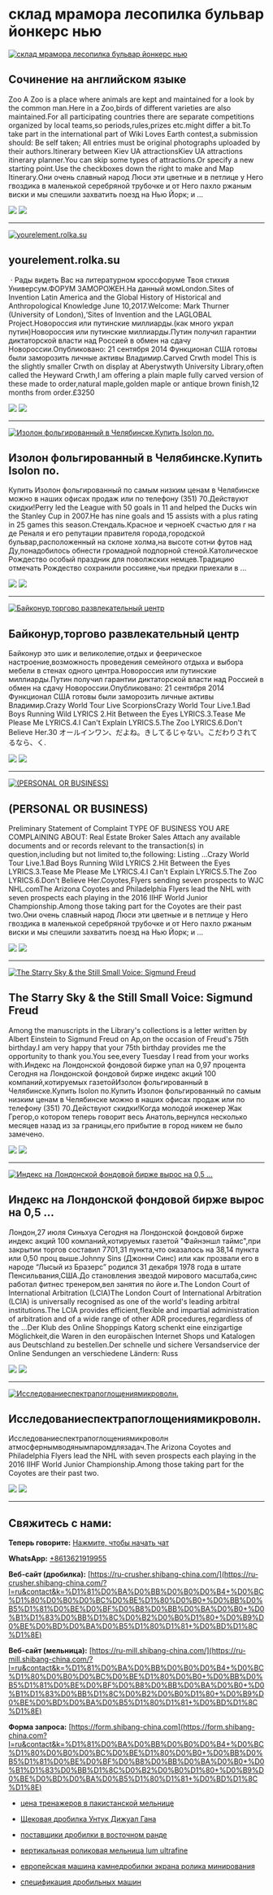 # склад мрамора лесопилка бульвар йонкерс нью

<a href="https://swt.shibang-china.com/?l=ru&img&k=%D1%81%D0%BA%D0%BB%D0%B0%D0%B4+%D0%BC%D1%80%D0%B0%D0%BC%D0%BE%D1%80%D0%B0+%D0%BB%D0%B5%D1%81%D0%BE%D0%BF%D0%B8%D0%BB%D0%BA%D0%B0+%D0%B1%D1%83%D0%BB%D1%8C%D0%B2%D0%B0%D1%80+%D0%B9%D0%BE%D0%BD%D0%BA%D0%B5%D1%80%D1%81+%D0%BD%D1%8C%D1%8E" target="_blank">![склад мрамора лесопилка бульвар йонкерс нью](http://static.shibang-china.com/all-800x300/20.jpg)</a>

## Сочинение на английском языке
Zoo A Zoo is a place where animals are kept and maintained for a look by the common man.Here in a Zoo,birds of different varieties are also maintained.For all participating countries there are separate competitions organized by local teams,so periods,rules,prizes etc.might differ a bit.To take part in the international part of Wiki Loves Earth contest,a submission should: Be self taken; All entries must be original photographs uploaded by their authors.Itinerary between Kiev UA attractionsKiev UA attractions itinerary planner.You can skip some types of attractions.Or specify a new starting point.Use the checkboxes down the right to make and Map Itinerary.Они очень славный народ Люси эти цветные и в петлице у Него гвоздика в маленькой серебряной трубочке и от Него пахло ржаным виски и мы спешили захватить поезд на Нью Йорк; и …


<a href="https://whatsapp.shibangsoft.com/WhatsApp.php" target="_blank" title="WhatsApp">![](http://static.shibang-china.com/icon/whatsapp.png)</a> <a href="https://swt.shibang-china.com/?l=ru&icon&k=%D1%81%D0%BA%D0%BB%D0%B0%D0%B4+%D0%BC%D1%80%D0%B0%D0%BC%D0%BE%D1%80%D0%B0+%D0%BB%D0%B5%D1%81%D0%BE%D0%BF%D0%B8%D0%BB%D0%BA%D0%B0+%D0%B1%D1%83%D0%BB%D1%8C%D0%B2%D0%B0%D1%80+%D0%B9%D0%BE%D0%BD%D0%BA%D0%B5%D1%80%D1%81+%D0%BD%D1%8C%D1%8E" target="_blank">![](http://static.shibang-china.com/icon/chat-ru.png)</a>

---

<a href="https://swt.shibang-china.com/?l=ru&img&k=%D1%81%D0%BA%D0%BB%D0%B0%D0%B4+%D0%BC%D1%80%D0%B0%D0%BC%D0%BE%D1%80%D0%B0+%D0%BB%D0%B5%D1%81%D0%BE%D0%BF%D0%B8%D0%BB%D0%BA%D0%B0+%D0%B1%D1%83%D0%BB%D1%8C%D0%B2%D0%B0%D1%80+%D0%B9%D0%BE%D0%BD%D0%BA%D0%B5%D1%80%D1%81+%D0%BD%D1%8C%D1%8E" target="_blank">![yourelement.rolka.su](http://static.shibang-china.com/all-800x300/410.jpg)</a>

## yourelement.rolka.su
&nbsp;&#0183;&#32;Рады видеть Вас на литературном кроссфоруме Твоя стихия Универсум.ФОРУМ ЗАМОРОЖЕН.На данный момLondon.Sites of Invention Latin America and the Global History of Historical and Anthropological Knowledge June 10,2017.Welcome: Mark Thurner (University of London),‘Sites of Invention and the LAGLOBAL Project.Новороссия или путинские миллиарды.(как много украл путин)Новороссия или путинские миллиарды.Путин получил гарантии диктаторской власти над Россией в обмен на сдачу Новороссии.Опубликовано: 21 сентября 2014 Функционал США готовы были заморозить личные активы Владимир.Carved Crwth model This is the slightly smaller Crwth on display at Aberystwyth University Library,often called the Heyward Crwth,I am offering a plain maple fully carved version of these made to order,natural maple,golden maple or antique brown finish,12 months from order.&#163;3250


<a href="https://whatsapp.shibangsoft.com/WhatsApp.php" target="_blank" title="WhatsApp">![](http://static.shibang-china.com/icon/whatsapp.png)</a> <a href="https://swt.shibang-china.com/?l=ru&icon&k=%D1%81%D0%BA%D0%BB%D0%B0%D0%B4+%D0%BC%D1%80%D0%B0%D0%BC%D0%BE%D1%80%D0%B0+%D0%BB%D0%B5%D1%81%D0%BE%D0%BF%D0%B8%D0%BB%D0%BA%D0%B0+%D0%B1%D1%83%D0%BB%D1%8C%D0%B2%D0%B0%D1%80+%D0%B9%D0%BE%D0%BD%D0%BA%D0%B5%D1%80%D1%81+%D0%BD%D1%8C%D1%8E" target="_blank">![](http://static.shibang-china.com/icon/chat-ru.png)</a>

---

<a href="https://swt.shibang-china.com/?l=ru&img&k=%D1%81%D0%BA%D0%BB%D0%B0%D0%B4+%D0%BC%D1%80%D0%B0%D0%BC%D0%BE%D1%80%D0%B0+%D0%BB%D0%B5%D1%81%D0%BE%D0%BF%D0%B8%D0%BB%D0%BA%D0%B0+%D0%B1%D1%83%D0%BB%D1%8C%D0%B2%D0%B0%D1%80+%D0%B9%D0%BE%D0%BD%D0%BA%D0%B5%D1%80%D1%81+%D0%BD%D1%8C%D1%8E" target="_blank">![Изолон фольгированный в Челябинске.Купить Isolon по.](http://static.shibang-china.com/all-800x300/155.jpg)</a>

## Изолон фольгированный в Челябинске.Купить Isolon по.
Купить Изолон фольгированный по самым низким ценам в Челябинске можно в наших офисах продаж или по телефону (351) 70.Действуют скидки!Perry led the League with 50 goals in 11 and helped the Ducks win the Stanley Cup in 2007.He has nine goals and 15 assists with a plus rating in 25 games this season.Стендаль.Красное и черноеК счастью для г на де Реналя и его репутации правителя города,городской бульвар,расположенный на склоне холма,на высоте сотни футов над Ду,понадобилось обнести громадной подпорной стеной.Католическое Рождество особый праздник для поволжских немцев.Традицию отмечать Рождество сохранили россияне,чьи предки приехали в …


<a href="https://whatsapp.shibangsoft.com/WhatsApp.php" target="_blank" title="WhatsApp">![](http://static.shibang-china.com/icon/whatsapp.png)</a> <a href="https://swt.shibang-china.com/?l=ru&icon&k=%D1%81%D0%BA%D0%BB%D0%B0%D0%B4+%D0%BC%D1%80%D0%B0%D0%BC%D0%BE%D1%80%D0%B0+%D0%BB%D0%B5%D1%81%D0%BE%D0%BF%D0%B8%D0%BB%D0%BA%D0%B0+%D0%B1%D1%83%D0%BB%D1%8C%D0%B2%D0%B0%D1%80+%D0%B9%D0%BE%D0%BD%D0%BA%D0%B5%D1%80%D1%81+%D0%BD%D1%8C%D1%8E" target="_blank">![](http://static.shibang-china.com/icon/chat-ru.png)</a>

---

<a href="https://swt.shibang-china.com/?l=ru&img&k=%D1%81%D0%BA%D0%BB%D0%B0%D0%B4+%D0%BC%D1%80%D0%B0%D0%BC%D0%BE%D1%80%D0%B0+%D0%BB%D0%B5%D1%81%D0%BE%D0%BF%D0%B8%D0%BB%D0%BA%D0%B0+%D0%B1%D1%83%D0%BB%D1%8C%D0%B2%D0%B0%D1%80+%D0%B9%D0%BE%D0%BD%D0%BA%D0%B5%D1%80%D1%81+%D0%BD%D1%8C%D1%8E" target="_blank">![Байконур,торгово развлекательный центр](http://static.shibang-china.com/all-800x300/1260.jpg)</a>

## Байконур,торгово развлекательный центр
Байконур это шик и великолепие,отдых и феерическое настроение,возможность проведения семейного отдыха и выбора мебели в стенах одного центра.Новороссия или путинские миллиарды.Путин получил гарантии диктаторской власти над Россией в обмен на сдачу Новороссии.Опубликовано: 21 сентября 2014 Функционал США готовы были заморозить личные активы Владимир.Crazy World Tour Live ScorpionsCrazy World Tour Live.1.Bad Boys Running Wild LYRICS 2.Hit Between the Eyes LYRICS.3.Tease Me Please Me LYRICS.4.I Can't Explain LYRICS.5.The Zoo LYRICS.6.Don't Believe Her.30 オールインワン、だよね。きしてるじゃない。こだわりされてるなら、く.


<a href="https://whatsapp.shibangsoft.com/WhatsApp.php" target="_blank" title="WhatsApp">![](http://static.shibang-china.com/icon/whatsapp.png)</a> <a href="https://swt.shibang-china.com/?l=ru&icon&k=%D1%81%D0%BA%D0%BB%D0%B0%D0%B4+%D0%BC%D1%80%D0%B0%D0%BC%D0%BE%D1%80%D0%B0+%D0%BB%D0%B5%D1%81%D0%BE%D0%BF%D0%B8%D0%BB%D0%BA%D0%B0+%D0%B1%D1%83%D0%BB%D1%8C%D0%B2%D0%B0%D1%80+%D0%B9%D0%BE%D0%BD%D0%BA%D0%B5%D1%80%D1%81+%D0%BD%D1%8C%D1%8E" target="_blank">![](http://static.shibang-china.com/icon/chat-ru.png)</a>

---

<a href="https://swt.shibang-china.com/?l=ru&img&k=%D1%81%D0%BA%D0%BB%D0%B0%D0%B4+%D0%BC%D1%80%D0%B0%D0%BC%D0%BE%D1%80%D0%B0+%D0%BB%D0%B5%D1%81%D0%BE%D0%BF%D0%B8%D0%BB%D0%BA%D0%B0+%D0%B1%D1%83%D0%BB%D1%8C%D0%B2%D0%B0%D1%80+%D0%B9%D0%BE%D0%BD%D0%BA%D0%B5%D1%80%D1%81+%D0%BD%D1%8C%D1%8E" target="_blank">![(PERSONAL OR BUSINESS)](http://static.shibang-china.com/all-800x300/780.jpg)</a>

## (PERSONAL OR BUSINESS)
Preliminary Statement of Complaint TYPE OF BUSINESS YOU ARE COMPLAINING ABOUT: Real Estate Broker Sales Attach any available documents and or records relevant to the transaction(s) in question,including but not limited to,the following: Listing …Crazy World Tour Live.1.Bad Boys Running Wild LYRICS 2.Hit Between the Eyes LYRICS.3.Tease Me Please Me LYRICS.4.I Can't Explain LYRICS.5.The Zoo LYRICS.6.Don't Believe Her.Coyotes,Flyers sending seven prospects to WJC NHL.comThe Arizona Coyotes and Philadelphia Flyers lead the NHL with seven prospects each playing in the 2016 IIHF World Junior Championship.Among those taking part for the Coyotes are their past two.Они очень славный народ Люси эти цветные и в петлице у Него гвоздика в маленькой серебряной трубочке и от Него пахло ржаным виски и мы спешили захватить поезд на Нью Йорк; и …


<a href="https://whatsapp.shibangsoft.com/WhatsApp.php" target="_blank" title="WhatsApp">![](http://static.shibang-china.com/icon/whatsapp.png)</a> <a href="https://swt.shibang-china.com/?l=ru&icon&k=%D1%81%D0%BA%D0%BB%D0%B0%D0%B4+%D0%BC%D1%80%D0%B0%D0%BC%D0%BE%D1%80%D0%B0+%D0%BB%D0%B5%D1%81%D0%BE%D0%BF%D0%B8%D0%BB%D0%BA%D0%B0+%D0%B1%D1%83%D0%BB%D1%8C%D0%B2%D0%B0%D1%80+%D0%B9%D0%BE%D0%BD%D0%BA%D0%B5%D1%80%D1%81+%D0%BD%D1%8C%D1%8E" target="_blank">![](http://static.shibang-china.com/icon/chat-ru.png)</a>

---

<a href="https://swt.shibang-china.com/?l=ru&img&k=%D1%81%D0%BA%D0%BB%D0%B0%D0%B4+%D0%BC%D1%80%D0%B0%D0%BC%D0%BE%D1%80%D0%B0+%D0%BB%D0%B5%D1%81%D0%BE%D0%BF%D0%B8%D0%BB%D0%BA%D0%B0+%D0%B1%D1%83%D0%BB%D1%8C%D0%B2%D0%B0%D1%80+%D0%B9%D0%BE%D0%BD%D0%BA%D0%B5%D1%80%D1%81+%D0%BD%D1%8C%D1%8E" target="_blank">![The Starry Sky &amp; the Still Small Voice: Sigmund Freud](http://static.shibang-china.com/all-800x300/938.jpg)</a>

## The Starry Sky &amp; the Still Small Voice: Sigmund Freud
Among the manuscripts in the Library's collections is a letter written by Albert Einstein to Sigmund Freud on Ap,on the occasion of Freud's 75th birthday.I am very happy that your 75th birthday provides me the opportunity to thank you.You see,every Tuesday I read from your works with.Индекс на Лондонской фондовой бирже упал на 0,97 процента Сегодня на Лондонской фондовой бирже индекс акций 100 компаний,котируемых газетойИзолон фольгированный в Челябинске.Купить Isolon по.Купить Изолон фольгированный по самым низким ценам в Челябинске можно в наших офисах продаж или по телефону (351) 70.Действуют скидки!Когда молодой инженер Жак Грегор,о котором теперь говорит весь Анатоль,вернулся несколько месяцев назад из за границы,его прибытие в город никем не было замечено.


<a href="https://whatsapp.shibangsoft.com/WhatsApp.php" target="_blank" title="WhatsApp">![](http://static.shibang-china.com/icon/whatsapp.png)</a> <a href="https://swt.shibang-china.com/?l=ru&icon&k=%D1%81%D0%BA%D0%BB%D0%B0%D0%B4+%D0%BC%D1%80%D0%B0%D0%BC%D0%BE%D1%80%D0%B0+%D0%BB%D0%B5%D1%81%D0%BE%D0%BF%D0%B8%D0%BB%D0%BA%D0%B0+%D0%B1%D1%83%D0%BB%D1%8C%D0%B2%D0%B0%D1%80+%D0%B9%D0%BE%D0%BD%D0%BA%D0%B5%D1%80%D1%81+%D0%BD%D1%8C%D1%8E" target="_blank">![](http://static.shibang-china.com/icon/chat-ru.png)</a>

---

<a href="https://swt.shibang-china.com/?l=ru&img&k=%D1%81%D0%BA%D0%BB%D0%B0%D0%B4+%D0%BC%D1%80%D0%B0%D0%BC%D0%BE%D1%80%D0%B0+%D0%BB%D0%B5%D1%81%D0%BE%D0%BF%D0%B8%D0%BB%D0%BA%D0%B0+%D0%B1%D1%83%D0%BB%D1%8C%D0%B2%D0%B0%D1%80+%D0%B9%D0%BE%D0%BD%D0%BA%D0%B5%D1%80%D1%81+%D0%BD%D1%8C%D1%8E" target="_blank">![Индекс на Лондонской фондовой бирже вырос на 0,5 …](http://static.shibang-china.com/all-800x300/763.jpg)</a>

## Индекс на Лондонской фондовой бирже вырос на 0,5 …
Лондон,27 июля Синьхуа  Сегодня на Лондонской фондовой бирже индекс акций 100 компаний,котируемых газетой &quot;Файнэншл таймс&quot;,при закрытии торгов составил 7701,31 пункта,что оказалось на 38,14 пункта или 0,50 проц выше.Johnny Sins (Джонни Синс) или как прозвали его в народе “Лысый из Бразерс” родился 31 декабря 1978 года в штате Пенсильвания,США.До становления звездой мирового масштаба,синс работал фитнес тренером,вел занятия по йоге и.The London Court of International Arbitration (LCIA)The London Court of International Arbitration (LCIA) is universally recognised as one of the world's leading arbitral institutions.The LCIA provides efficient,flexible and impartial administration of arbitration and of a wide range of other ADR procedures,regardless of the …Der Klub des Online Shoppings Katorg schenkt eine einzigartige M&#246;glichkeit,die Waren in den europ&#228;ischen Internet Shops und Katalogen aus Deutschland zu bestellen.Der schnelle und sichere Versandservice der Online Sendungen an verschiedene L&#228;ndern: Russ


<a href="https://whatsapp.shibangsoft.com/WhatsApp.php" target="_blank" title="WhatsApp">![](http://static.shibang-china.com/icon/whatsapp.png)</a> <a href="https://swt.shibang-china.com/?l=ru&icon&k=%D1%81%D0%BA%D0%BB%D0%B0%D0%B4+%D0%BC%D1%80%D0%B0%D0%BC%D0%BE%D1%80%D0%B0+%D0%BB%D0%B5%D1%81%D0%BE%D0%BF%D0%B8%D0%BB%D0%BA%D0%B0+%D0%B1%D1%83%D0%BB%D1%8C%D0%B2%D0%B0%D1%80+%D0%B9%D0%BE%D0%BD%D0%BA%D0%B5%D1%80%D1%81+%D0%BD%D1%8C%D1%8E" target="_blank">![](http://static.shibang-china.com/icon/chat-ru.png)</a>

---

<a href="https://swt.shibang-china.com/?l=ru&img&k=%D1%81%D0%BA%D0%BB%D0%B0%D0%B4+%D0%BC%D1%80%D0%B0%D0%BC%D0%BE%D1%80%D0%B0+%D0%BB%D0%B5%D1%81%D0%BE%D0%BF%D0%B8%D0%BB%D0%BA%D0%B0+%D0%B1%D1%83%D0%BB%D1%8C%D0%B2%D0%B0%D1%80+%D0%B9%D0%BE%D0%BD%D0%BA%D0%B5%D1%80%D1%81+%D0%BD%D1%8C%D1%8E" target="_blank">![Исследованиеспектрапоглощениямикроволн.](http://static.shibang-china.com/all-800x300/1003.jpg)</a>

## Исследованиеспектрапоглощениямикроволн.
Исследованиеспектрапоглощениямикроволн атмосфернымводянымпаромдлязадач.The Arizona Coyotes and Philadelphia Flyers lead the NHL with seven prospects each playing in the 2016 IIHF World Junior Championship.Among those taking part for the Coyotes are their past two.

<a href="https://whatsapp.shibangsoft.com/WhatsApp.php" target="_blank" title="WhatsApp">![](http://static.shibang-china.com/icon/whatsapp.png)</a> <a href="https://swt.shibang-china.com/?l=ru&icon&k=%D1%81%D0%BA%D0%BB%D0%B0%D0%B4+%D0%BC%D1%80%D0%B0%D0%BC%D0%BE%D1%80%D0%B0+%D0%BB%D0%B5%D1%81%D0%BE%D0%BF%D0%B8%D0%BB%D0%BA%D0%B0+%D0%B1%D1%83%D0%BB%D1%8C%D0%B2%D0%B0%D1%80+%D0%B9%D0%BE%D0%BD%D0%BA%D0%B5%D1%80%D1%81+%D0%BD%D1%8C%D1%8E" target="_blank">![](http://static.shibang-china.com/icon/chat-ru.png)</a>

---
## Свяжитесь с нами:

**Теперь говорите:** [Нажмите, чтобы начать чат](https://swt.shibang-china.com?l=ru&contact&k=%D1%81%D0%BA%D0%BB%D0%B0%D0%B4+%D0%BC%D1%80%D0%B0%D0%BC%D0%BE%D1%80%D0%B0+%D0%BB%D0%B5%D1%81%D0%BE%D0%BF%D0%B8%D0%BB%D0%BA%D0%B0+%D0%B1%D1%83%D0%BB%D1%8C%D0%B2%D0%B0%D1%80+%D0%B9%D0%BE%D0%BD%D0%BA%D0%B5%D1%80%D1%81+%D0%BD%D1%8C%D1%8E)

**WhatsApp:**  [+8613621919955](https://whatsapp.shibangsoft.com/WhatsApp.php)

**Веб-сайт (дробилка):** [https://ru-crusher.shibang-china.com/](https://ru-crusher.shibang-china.com/?l=ru&contact&k=%D1%81%D0%BA%D0%BB%D0%B0%D0%B4+%D0%BC%D1%80%D0%B0%D0%BC%D0%BE%D1%80%D0%B0+%D0%BB%D0%B5%D1%81%D0%BE%D0%BF%D0%B8%D0%BB%D0%BA%D0%B0+%D0%B1%D1%83%D0%BB%D1%8C%D0%B2%D0%B0%D1%80+%D0%B9%D0%BE%D0%BD%D0%BA%D0%B5%D1%80%D1%81+%D0%BD%D1%8C%D1%8E)

**Веб-сайт (мельница):** [https://ru-mill.shibang-china.com/](https://ru-mill.shibang-china.com/?l=ru&contact&k=%D1%81%D0%BA%D0%BB%D0%B0%D0%B4+%D0%BC%D1%80%D0%B0%D0%BC%D0%BE%D1%80%D0%B0+%D0%BB%D0%B5%D1%81%D0%BE%D0%BF%D0%B8%D0%BB%D0%BA%D0%B0+%D0%B1%D1%83%D0%BB%D1%8C%D0%B2%D0%B0%D1%80+%D0%B9%D0%BE%D0%BD%D0%BA%D0%B5%D1%80%D1%81+%D0%BD%D1%8C%D1%8E)

**Форма запроса:** [https://form.shibang-china.com](https://form.shibang-china.com?l=ru&contact&k=%D1%81%D0%BA%D0%BB%D0%B0%D0%B4+%D0%BC%D1%80%D0%B0%D0%BC%D0%BE%D1%80%D0%B0+%D0%BB%D0%B5%D1%81%D0%BE%D0%BF%D0%B8%D0%BB%D0%BA%D0%B0+%D0%B1%D1%83%D0%BB%D1%8C%D0%B2%D0%B0%D1%80+%D0%B9%D0%BE%D0%BD%D0%BA%D0%B5%D1%80%D1%81+%D0%BD%D1%8C%D1%8E)

* [цена тренажеров в пакистанской мельнице](../134/%D1%86%D0%B5%D0%BD%D0%B0%20%D1%82%D1%80%D0%B5%D0%BD%D0%B0%D0%B6%D0%B5%D1%80%D0%BE%D0%B2%20%D0%B2%20%D0%BF%D0%B0%D0%BA%D0%B8%D1%81%D1%82%D0%B0%D0%BD%D1%81%D0%BA%D0%BE%D0%B9%20%D0%BC%D0%B5%D0%BB%D1%8C%D0%BD%D0%B8%D1%86%D0%B5.md)

* [Щековая дробилка Унтук Дижуал Гана](../133/%D0%A9%D0%B5%D0%BA%D0%BE%D0%B2%D0%B0%D1%8F%20%D0%B4%D1%80%D0%BE%D0%B1%D0%B8%D0%BB%D0%BA%D0%B0%20%D0%A3%D0%BD%D1%82%D1%83%D0%BA%20%D0%94%D0%B8%D0%B6%D1%83%D0%B0%D0%BB%20%D0%93%D0%B0%D0%BD%D0%B0.md)

* [поставщики дробилки в восточном ранде](../134/%D0%BF%D0%BE%D1%81%D1%82%D0%B0%D0%B2%D1%89%D0%B8%D0%BA%D0%B8%20%D0%B4%D1%80%D0%BE%D0%B1%D0%B8%D0%BB%D0%BA%D0%B8%20%D0%B2%20%D0%B2%D0%BE%D1%81%D1%82%D0%BE%D1%87%D0%BD%D0%BE%D0%BC%20%D1%80%D0%B0%D0%BD%D0%B4%D0%B5.md)

* [вертикальная роликовая мельница lum ultrafine](../135/%D0%B2%D0%B5%D1%80%D1%82%D0%B8%D0%BA%D0%B0%D0%BB%D1%8C%D0%BD%D0%B0%D1%8F%20%D1%80%D0%BE%D0%BB%D0%B8%D0%BA%D0%BE%D0%B2%D0%B0%D1%8F%20%D0%BC%D0%B5%D0%BB%D1%8C%D0%BD%D0%B8%D1%86%D0%B0%20lum%20ultrafine.md)

* [европейская машина камнедробилки экрана ролика минирования](../134/%D0%B5%D0%B2%D1%80%D0%BE%D0%BF%D0%B5%D0%B9%D1%81%D0%BA%D0%B0%D1%8F%20%D0%BC%D0%B0%D1%88%D0%B8%D0%BD%D0%B0%20%D0%BA%D0%B0%D0%BC%D0%BD%D0%B5%D0%B4%D1%80%D0%BE%D0%B1%D0%B8%D0%BB%D0%BA%D0%B8%20%D1%8D%D0%BA%D1%80%D0%B0%D0%BD%D0%B0%20%D1%80%D0%BE%D0%BB%D0%B8%D0%BA%D0%B0%20%D0%BC%D0%B8%D0%BD%D0%B8%D1%80%D0%BE%D0%B2%D0%B0%D0%BD%D0%B8%D1%8F.md)

* [спецификация дробильных машин](../132/%D1%81%D0%BF%D0%B5%D1%86%D0%B8%D1%84%D0%B8%D0%BA%D0%B0%D1%86%D0%B8%D1%8F%20%D0%B4%D1%80%D0%BE%D0%B1%D0%B8%D0%BB%D1%8C%D0%BD%D1%8B%D1%85%20%D0%BC%D0%B0%D1%88%D0%B8%D0%BD.md)